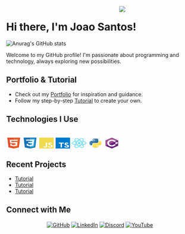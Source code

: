 <img align='right' src='https://user-images.githubusercontent.com/5713670/87202985-820dcb80-c2b6-11ea-9f56-7ec461c497c3.gif' width='200'>

# Hi there, I'm Joao Santos!

![Anurag's GitHub stats](https://github-readme-stats.vercel.app/api?username=JoaoSantosCodes&show_icons=true&theme=dracula)

Welcome to my GitHub profile! I'm passionate about programming and technology, always exploring new possibilities.

## Portfolio & Tutorial

- Check out my [Portfolio]() for inspiration and guidance.
- Follow my step-by-step [Tutorial]() to create your own.

## Technologies I Use

<div style="display: inline_block; margin-top: 20px;"><br>
  <img align="center" alt="HTML" height="30" width="40" src="https://raw.githubusercontent.com/devicons/devicon/master/icons/html5/html5-original.svg">
  <img align="center" alt="CSS" height="30" width="40" src="https://raw.githubusercontent.com/devicons/devicon/master/icons/css3/css3-original.svg">
  <img align="center" alt="JavaScript" height="30" width="40" src="https://raw.githubusercontent.com/devicons/devicon/master/icons/javascript/javascript-plain.svg">
  <img align="center" alt="TypeScript" height="30" width="40" src="https://raw.githubusercontent.com/devicons/devicon/master/icons/typescript/typescript-plain.svg">
  <img align="center" alt="React" height="30" width="40" src="https://raw.githubusercontent.com/devicons/devicon/master/icons/react/react-original.svg">
  <img align="center" alt="Python" height="30" width="40" src="https://raw.githubusercontent.com/devicons/devicon/master/icons/python/python-original.svg">
  <img align="center" alt="C#" height="30" width="40" src="https://raw.githubusercontent.com/devicons/devicon/master/icons/csharp/csharp-original.svg">
</div>

## Recent Projects

- [Tutorial]()
- [Tutorial]()
- [Tutorial]()

## Connect with Me

<p align="center" style="margin-top: 20px;">
  <a href="https://github.com/JoaoSantosCodes" target="_blank">
    <img alt="GitHub" title="GitHub" height="40" width="40" src="https://cdn.simpleicons.org/github"></a>
  <a href="https://www.linkedin.com/in/jo%C3%A3o-santos-5a59a567/" target="_blank">
    <img alt="LinkedIn" title="LinkedIn" height="40" width="40" src="https://cdn.simpleicons.org/linkedin"></a>
  <a href="https://discord.gg/6JAwbTFy" target="_blank">
    <img alt="Discord" title="Discord" height="40" width="40" src="https://cdn.simpleicons.org/discord"></a>
  <a href="https://www.youtube.com/channel/UCT8zcIEJaNPUFVmoxLDwaZA" target="_blank">
    <img alt="YouTube" title="YouTube" height="40" width="40" src="https://cdn.simpleicons.org/youtube"></a>
</p>

